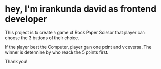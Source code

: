<h1>hey, I'm irankunda david as frontend developer</h1>

This project is to create a game of Rock Paper Scissor that player can choose the 3 buttons of their choice.

If the player beat the Computer, player gain one point and viceversa. The winner is determine by who reach the 5 points first.


Thank you! 
